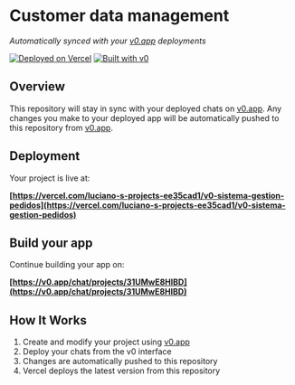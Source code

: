 # Customer data management

*Automatically synced with your [v0.app](https://v0.app) deployments*

[![Deployed on Vercel](https://img.shields.io/badge/Deployed%20on-Vercel-black?style=for-the-badge&logo=vercel)](https://vercel.com/luciano-s-projects-ee35cad1/v0-sistema-gestion-pedidos)
[![Built with v0](https://img.shields.io/badge/Built%20with-v0.app-black?style=for-the-badge)](https://v0.app/chat/projects/31UMwE8HlBD)

## Overview

This repository will stay in sync with your deployed chats on [v0.app](https://v0.app).
Any changes you make to your deployed app will be automatically pushed to this repository from [v0.app](https://v0.app).

## Deployment

Your project is live at:

**[https://vercel.com/luciano-s-projects-ee35cad1/v0-sistema-gestion-pedidos](https://vercel.com/luciano-s-projects-ee35cad1/v0-sistema-gestion-pedidos)**

## Build your app

Continue building your app on:

**[https://v0.app/chat/projects/31UMwE8HlBD](https://v0.app/chat/projects/31UMwE8HlBD)**

## How It Works

1. Create and modify your project using [v0.app](https://v0.app)
2. Deploy your chats from the v0 interface
3. Changes are automatically pushed to this repository
4. Vercel deploys the latest version from this repository
